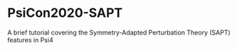 # PsiCon2020-SAPT
A brief tutorial covering the Symmetry-Adapted Perturbation Theory (SAPT) features in Psi4
